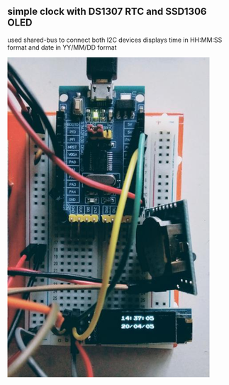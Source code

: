 ## simple clock with DS1307 RTC and SSD1306 OLED

used shared-bus to connect both I2C devices
displays time in HH:MM:SS format
and date in YY/MM/DD format

![](ds1307clock.jpg)
